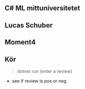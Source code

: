 ## C# ML mittuniversitetet
## Lucas Schuber
## Moment4

## Kör
> dotnet run
> (enter a review)
- see if review is pos or neg
